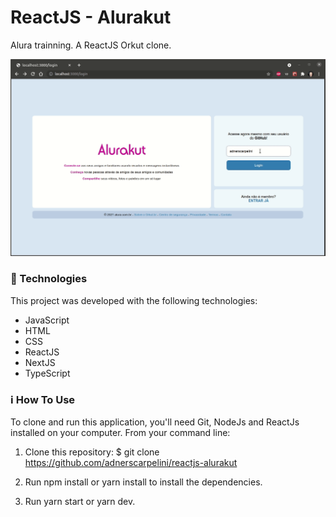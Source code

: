 # ReactJS - Alurakut
Alura trainning.
A ReactJS Orkut clone.

[![Demo](https://raw.githubusercontent.com/adnerscarpelini/reactjs-alurakut/main/src/ImagensConclusao/Demo.gif "Demo")](http://https://raw.githubusercontent.com/adnerscarpelini/reactjs-alurakut/main/src/ImagensConclusao/Demo.gif "Demo")


### 🚀 Technologies

This project was developed with the following technologies:
- JavaScript
- HTML
- CSS
- ReactJS
- NextJS
- TypeScript

### ℹ️ How To Use
To clone and run this application, you'll need Git, NodeJs and ReactJs installed on your computer. From your command line:

1. Clone this repository:  $ git clone
https://github.com/adnerscarpelini/reactjs-alurakut

2. Run npm install or yarn install to install the dependencies.
3. Run yarn start or yarn dev.
